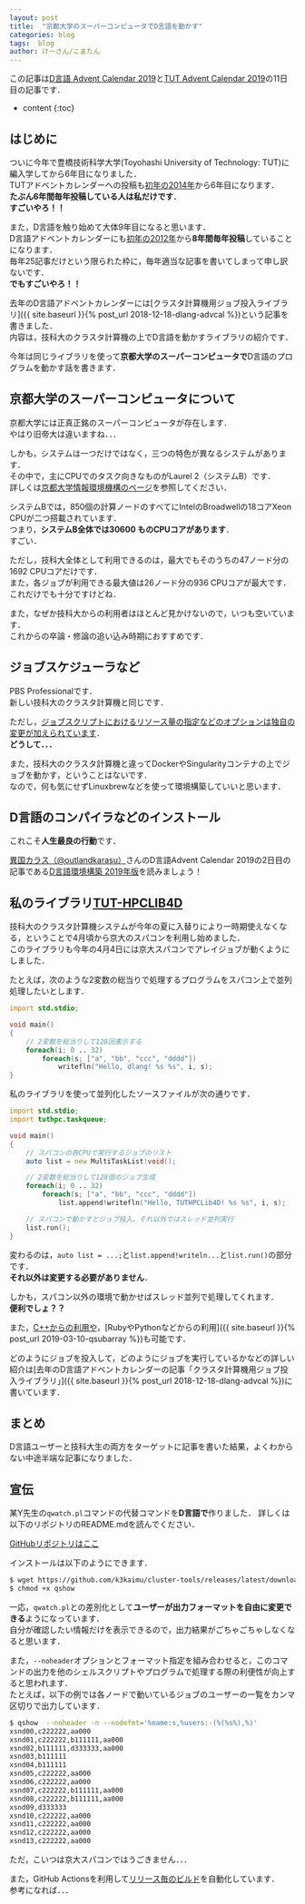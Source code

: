 ```yaml
---
layout: post
title:  "京都大学のスーパーコンピュータでD言語を動かす"
categories: blog
tags:  blog
author: けーさん/こまたん
---
```


この記事は[D言語 Advent Calendar 2019](https://qiita.com/advent-calendar/2019/dlang)と[TUT Advent Calendar 2019](https://adventar.org/calendars/4112)の11日目の記事です．

<!--more-->


* content
{:toc}

## はじめに

ついに今年で豊橋技術科学大学(Toyohashi University of Technology: TUT)に編入学してから6年目になりました．  
TUTアドベントカレンダーへの投稿も[初年の2014年](https://adventar.org/calendars/639)から6年目になります．  
**たぶん6年間毎年投稿している人は私だけです**．  
**すごいやろ！！**


また，D言語を触り始めて大体9年目になると思います．  
D言語アドベントカレンダーにも[初年の2012年](https://qiita.com/advent-calendar/2012/d)から**8年間毎年投稿**していることになります．  
毎年25記事だけという限られた枠に，毎年適当な記事を書いてしまって申し訳ないです．  
**でもすごいやろ！！**


去年のD言語アドベントカレンダーには[クラスタ計算機用ジョブ投入ライブラリ]({{ site.baseurl }}{% post_url 2018-12-18-dlang-advcal %})という記事を書きました．  
内容は，技科大のクラスタ計算機の上でD言語を動かすライブラリの紹介です．


今年は同じライブラリを使って**京都大学のスーパーコンピュータで**D言語のプログラムを動かす話を書きます．


## 京都大学のスーパーコンピュータについて

京都大学には正真正銘のスーパーコンピュータが存在します．  
やはり旧帝大は違いますね．．．  


しかも，システムは一つだけではなく，三つの特色が異なるシステムがあります．  
その中で，主にCPUでのタスク向きなものがLaurel 2（システムB）です．  
詳しくは[京都大学情報環境機構のページ](https://www.iimc.kyoto-u.ac.jp/ja/services/comp/supercomputer/)を参照してください．  

システムBでは，850個の計算ノードのすべてにIntelのBroadwellの18コアXeon CPUが二つ搭載されています．  
つまり，**システムB全体では30600 ものCPUコアがあります**．  
すごい．  


ただし，技科大全体として利用できるのは，最大でもそのうちの47ノード分の1692 CPUコアだけです．  
また，各ジョブが利用できる最大値は26ノード分の936 CPUコアが最大です．
これだけでも十分ですけどね．


また，なぜか技科大からの利用者はほとんど見かけないので，いつも空いています．  
これからの卒論・修論の追い込み時期におすすめです．  



## ジョブスケジューラなど

PBS Professionalです．  
新しい技科大のクラスタ計算機と同じです．


ただし，[ジョブスクリプトにおけるリソース量の指定などのオプションは独自の変更が加えられています](https://web.kudpc.kyoto-u.ac.jp/manual/ja/run/systembc#option_modified)．  
**どうして．．．**


また，技科大のクラスタ計算機と違ってDockerやSingularityコンテナの上でジョブを動かす，ということはないです．  
なので，何も気にせずLinuxbrewなどを使って環境構築していいと思います．



## D言語のコンパイラなどのインストール

これこそ**人生最良の行動**です．

[異国カラス（@outlandkarasu）](https://twitter.com/outlandkarasu)さんのD言語Advent Calendar 2019の2日目の記事である[D言語環境構築 2019年版](https://qiita.com/outlandkarasu@github/items/faa555d5c1d1d19a8fa4)を読みましょう！


## 私のライブラリ[TUT-HPCLIB4D](https://github.com/k3kaimu/TUT-HPCLIB4D)

技科大のクラスタ計算機システムが今年の夏に入替りにより一時期使えなくなる，ということで4月頃から京大のスパコンを利用し始めました．  
このライブラリも今年の4月4日には京大スパコンでアレイジョブが動くようにしました．  


たとえば，次のような2変数の総当りで処理するプログラムをスパコン上で並列処理したいとします．


```d
import std.stdio;

void main()
{
    // 2変数を総当りして128回表示する
    foreach(i; 0 .. 32)
        foreach(s; ["a", "bb", "ccc", "dddd"])
            writefln("Hello, dlang! %s %s", i, s);
}
```

私のライブラリを使って並列化したソースファイルが次の通りです．  


```d
import std.stdio;
import tuthpc.taskqueue;

void main()
{
    // スパコンの各CPUで実行するジョブのリスト
    auto list = new MultiTaskList!void();

    // 2変数を総当りして128個のジョブ生成
    foreach(i; 0 .. 32)
        foreach(s; ["a", "bb", "ccc", "dddd"])
            list.append!writefln("Hello, TUTHPCLib4D! %s %s", i, s);

    // スパコンで動かすとジョブ投入、それ以外ではスレッド並列実行
    list.run();
}
```

変わるのは，`auto list = ...;`と`list.append!writeln...`と`list.run()`の部分です．  
**それ以外は変更する必要がありません**．  

しかも，スパコン以外の環境で動かせばスレッド並列で処理してくれます．  
**便利でしょ？？**  

また，[C++からの利用や](https://github.com/k3kaimu/TUT-HPCLIB4D/blob/master/examples/link_with_cxx2/cxxsrc/func.cpp)，[RubyやPythonなどからの利用]({{ site.baseurl }}{% post_url 2019-03-10-qsubarray %})も可能です．


どのようにジョブを投入して，どのようにジョブを実行しているかなどの詳しい紹介は[去年のD言語アドベントカレンダーの記事「クラスタ計算機用ジョブ投入ライブラリ」]({{ site.baseurl }}{% post_url 2018-12-18-dlang-advcal %})に書いています．


## まとめ

D言語ユーザーと技科大生の両方をターゲットに記事を書いた結果，よくわからない中途半端な記事になりました．




## 宣伝

某Y先生の`qwatch.pl`コマンドの代替コマンドを**D言語で**作りました．
詳しくは以下のリポジトリのREADME.mdを読んでください．

[GitHubリポジトリはここ](https://github.com/k3kaimu/cluster-tools)

インストールは以下のようにできます．

```sh
$ wget https://github.com/k3kaimu/cluster-tools/releases/latest/download/qshow
$ chmod +x qshow
```

一応，`qwatch.pl`との差別化として**ユーザーが出力フォーマットを自由に変更できる**ようになっています．  
自分が確認したい情報だけを表示できるので，出力結果がごちゃごちゃしなくなると思います．

また，`--noheader`オプションとフォーマット指定を組み合わせると，このコマンドの出力を他のシェルスクリプトやプログラムで処理する際の利便性が向上すると思われます．  
たとえば，以下の例では各ノードで動いているジョブのユーザーの一覧をカンマ区切りで出力しています．

```sh
$ qshow  --noheader -n --nodefmt='%name:s,%users:-(%(%s%),%)'
xsnd00,c222222,aa000
xsnd01,c222222,b111111,aa000
xsnd02,b111111,d333333,aa000
xsnd03,b111111
xsnd04,b111111
xsnd05,c222222,aa000
xsnd06,c222222,aa000
xsnd07,c222222,b111111,aa000
xsnd08,c222222,b111111,aa000
xsnd09,d333333
xsnd10,c222222,aa000
xsnd11,c222222,aa000
xsnd12,c222222,aa000
xsnd13,c222222,aa000
```

ただ，こいつは京大スパコンではうごきません．．．


また，GitHub Actionsを利用して[リリース毎のビルド](https://github.com/k3kaimu/cluster-tools/actions?query=workflow%3Arelease)を自動化しています．  
参考になれば．．．
